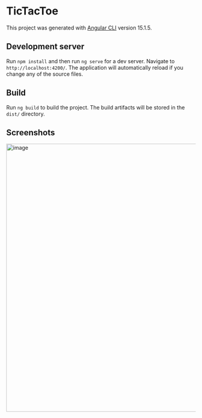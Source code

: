 # TicTacToe

This project was generated with [Angular CLI](https://github.com/angular/angular-cli) version 15.1.5.

## Development server

Run `npm install` and then run `ng serve` for a dev server. Navigate to `http://localhost:4200/`. The application will automatically reload if you change any of the source files.

## Build

Run `ng build` to build the project. The build artifacts will be stored in the `dist/` directory.

## Screenshots

<img width="713" alt="image" src="https://user-images.githubusercontent.com/42767118/218329284-b7ec8965-1dca-4695-81a1-8e77139ea8d3.png">
